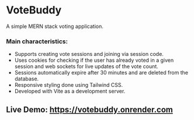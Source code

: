 # VoteBuddy
A simple MERN stack voting application. 
### Main characteristics:
* Supports creating vote sessions and joining via session code. 
* Uses cookies for checking if the user has already voted in a given session and web sockets for live updates of the vote count.
* Sessions automatically expire after 30 minutes and are deleted from the database.
* Responsive styling done using Tailwind CSS. 
* Developed with Vite as a development server.
## Live Demo: https://votebuddy.onrender.com
